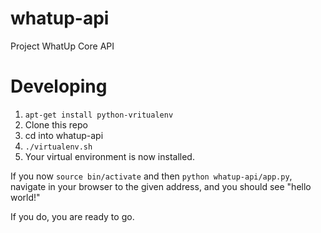 whatup-api
==========

Project WhatUp Core API


Developing
==========

1.  `apt-get install python-vritualenv`
1.  Clone this repo
1.  cd into whatup-api
1.  `./virtualenv.sh`
1.  Your virtual environment is now installed.

If you now `source bin/activate` and then `python whatup-api/app.py`, navigate
in your browser to the given address, and you should see "hello world!"

If you do, you are ready to go.

